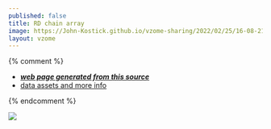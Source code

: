 ```yaml
---
published: false
title: RD chain array
image: https://John-Kostick.github.io/vzome-sharing/2022/02/25/16-08-21-RD chain array/RD chain array.png
layout: vzome
---
```


{% comment %}
 - [***web page generated from this source***][post]
 - [data assets and more info][github]

[post]: <https://John-Kostick.github.io/vzome-sharing/2022/02/25/RD chain array-16-08-21.html>
[github]: <https://github.com/John-Kostick/vzome-sharing/tree/main/2022/02/25/16-08-21-RD chain array/>
{% endcomment %}

<vzome-viewer style="width: 100%; height: 65vh;"
       src="https://John-Kostick.github.io/vzome-sharing/2022/02/25/16-08-21-RD chain array/RD chain array.vZome" >
  <img src="https://John-Kostick.github.io/vzome-sharing/2022/02/25/16-08-21-RD chain array/RD chain array.png" />
</vzome-viewer>
